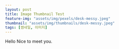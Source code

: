 ```yaml
---
layout: post
title: Image Thumbnail Test
feature-img: "assets/img/pexels/desk-messy.jpeg"
thumbnail: "assets/img/thumbnails/desk-messy.jpeg"
tags: [썸네일, 이미지]
---
```


Hello Nice to meet you.

